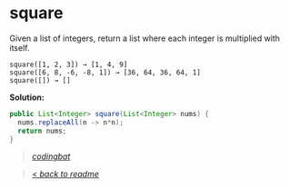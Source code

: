 # square

Given a list of integers, return a list where each integer is multiplied with itself.

```
square([1, 2, 3]) → [1, 4, 9]
square([6, 8, -6, -8, 1]) → [36, 64, 36, 64, 1]
square([]) → []
```

**Solution:**

```java
public List<Integer> square(List<Integer> nums) {
  nums.replaceAll(n -> n*n);
  return nums;
}
```

> _[codingbat](https://codingbat.com/prob/p139586)_

> [< _back to readme_](/README.md)